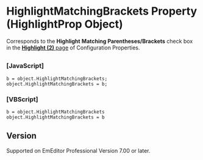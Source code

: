 # HighlightMatchingBrackets Property (HighlightProp Object)

Corresponds to the **Highlight**
**Matching Parentheses/Brackets** check box in the [**Highlight (2)** page](../../dlg/properties/highlight2/index) of Configuration Properties.

## 

### \[JavaScript\]

```
b = object.HighlightMatchingBrackets;
object.HighlightMatchingBrackets = b;
```

### \[VBScript\]

```
b = object.HighlightMatchingBrackets
object.HighlightMatchingBrackets = b
```

## Version

Supported on EmEditor Professional Version 7.00 or later.
